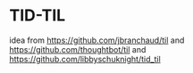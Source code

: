 # TID-TIL

idea from https://github.com/jbranchaud/til and https://github.com/thoughtbot/til and https://github.com/libbyschuknight/tid_til
